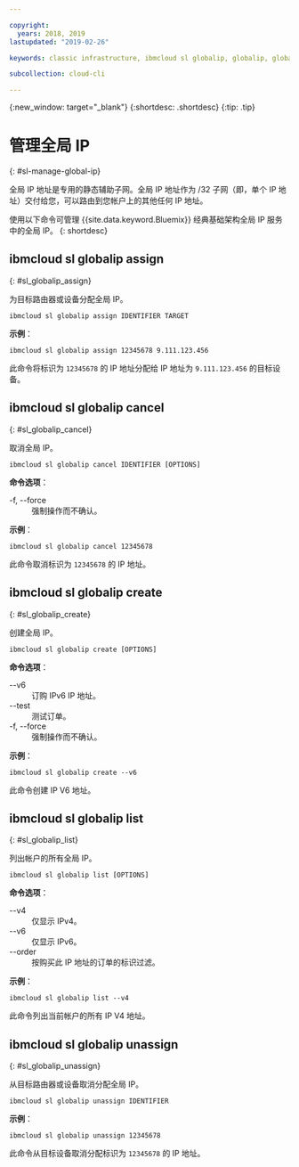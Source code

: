 ```yaml
---

copyright:
  years: 2018, 2019
lastupdated: "2019-02-26"

keywords: classic infrastructure, ibmcloud sl globalip, globalip, global ip addresses, assign global ip

subcollection: cloud-cli

---
```


{:new_window: target="_blank"}
{:shortdesc: .shortdesc}
{:tip: .tip}

# 管理全局 IP
{: #sl-manage-global-ip}

全局 IP 地址是专用的静态辅助子网。全局 IP 地址作为 /32 子网（即，单个 IP 地址）交付给您，可以路由到您帐户上的其他任何 IP 地址。

使用以下命令可管理 {{site.data.keyword.Bluemix}} 经典基础架构全局 IP 服务中的全局 IP。
{: shortdesc}

## ibmcloud sl globalip assign
{: #sl_globalip_assign}

为目标路由器或设备分配全局 IP。
```
ibmcloud sl globalip assign IDENTIFIER TARGET
```

**示例**：
```
ibmcloud sl globalip assign 12345678 9.111.123.456
```

此命令将标识为 `12345678` 的 IP 地址分配给 IP 地址为 `9.111.123.456` 的目标设备。

## ibmcloud sl globalip cancel
{: #sl_globalip_cancel}

取消全局 IP。
```
ibmcloud sl globalip cancel IDENTIFIER [OPTIONS]
```

<strong>命令选项</strong>：
<dl>
<dt>-f, --force</dt>
<dd>强制操作而不确认。</dd>
</dl>

**示例**：
```
ibmcloud sl globalip cancel 12345678
```

此命令取消标识为 `12345678` 的 IP 地址。

 ## ibmcloud sl globalip create
{: #sl_globalip_create}

创建全局 IP。
```
ibmcloud sl globalip create [OPTIONS]
```

<strong>命令选项</strong>：
<dl>
<dt>--v6</dt>
<dd>订购 IPv6 IP 地址。</dd>
<dt>--test</dt>
<dd>测试订单。</dd>
<dt>-f, --force</dt>
<dd>强制操作而不确认。</dd>
</dl>

**示例**：
```
ibmcloud sl globalip create --v6
```

此命令创建 IP V6 地址。



## ibmcloud sl globalip list
{: #sl_globalip_list}

列出帐户的所有全局 IP。
```
ibmcloud sl globalip list [OPTIONS]
```

<strong>命令选项</strong>：
<dl>
<dt>--v4</dt>
<dd>仅显示 IPv4。</dd>
<dt>--v6</dt>
<dd>仅显示 IPv6。</dd>
<dt>--order</dt>
<dd>按购买此 IP 地址的订单的标识过滤。</dd>
</dl>

**示例**：
```
ibmcloud sl globalip list --v4
```

此命令列出当前帐户的所有 IP V4 地址。



## ibmcloud sl globalip unassign
{: #sl_globalip_unassign}

从目标路由器或设备取消分配全局 IP。
```
ibmcloud sl globalip unassign IDENTIFIER
```


**示例**：
```
ibmcloud sl globalip unassign 12345678
```

此命令从目标设备取消分配标识为 `12345678` 的 IP 地址。
